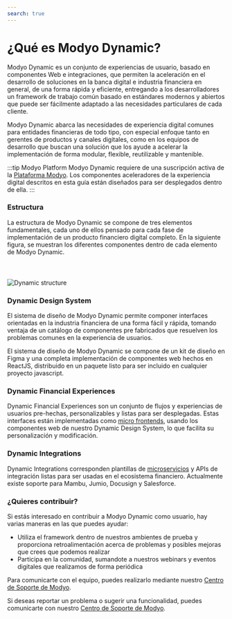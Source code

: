 ```yaml
---
search: true
---
```


# ¿Qué es Modyo Dynamic?
Modyo Dynamic es un conjunto de experiencias de usuario, basado en componentes Web e integraciones, que permiten la aceleración en el desarrollo de soluciones en la banca digital e industria financiera en general, de una forma rápida y eficiente, entregando a los desarrolladores un framework de trabajo común basado en estándares modernos y abiertos que puede ser fácilmente adaptado a las necesidades particulares de cada cliente.

Modyo Dynamic abarca las necesidades de experiencia digital comunes para entidades financieras de todo tipo, con especial enfoque tanto en gerentes de productos y canales digitales, como en los equipos de desarrollo que buscan una solución que los ayude a acelerar la implementación de forma modular, flexible, reutilizable y mantenible.

:::tip Modyo Platform
Modyo Dynamic requiere de una suscripción activa de la [Plataforma Modyo](/es/platform). Los componentes aceleradores de la experiencia digital descritos en esta guía están diseñados para ser desplegados dentro de ella.
:::

### Estructura

La estructura de Modyo Dynamic se compone de tres elementos fundamentales, cada uno de ellos pensado para cada fase de implementación de un producto financiero digital completo. En la siguiente figura, se muestran los diferentes componentes dentro de cada elemento de Modyo Dynamic.

<img src="/assets/img/dynamic/dynamic_components.png" alt="Dynamic structure" style="margin-top: 40px; max-width: 700px;" />

### Dynamic Design System

El sistema de diseño de Modyo Dynamic permite componer interfaces orientadas en la industria financiera de una forma fácil y rápida, tomando ventaja de un catálogo de componentes pre fabricados que resuelven los problemas comunes en la experiencia de usuarios.

El sistema de diseño de Modyo Dynamic se compone de un kit de diseño en Figma y una completa implementación de componentes web hechos en ReactJS, distribuido en un paquete listo para ser incluido en cualquier proyecto javascript.

### Dynamic Financial Experiences

Dynamic Financial Experiences son un conjunto de flujos y experiencias de usuarios pre-hechas, personalizables y listas para ser desplegadas.
Estas interfaces están implementadas como [micro frontends](/es/connect/resources/microfrontends.html), usando los componentes web de nuestro Dynamic Design System, lo que facilita su personalización y modificación.

### Dynamic Integrations

Dynamic Integrations corresponden plantillas de [microservicios](/es/connect/resources/microservices.html) y APIs de integración listas para ser usadas en el ecosistema financiero. Actualmente existe soporte para Mambu, Jumio, Docusign y Salesforce. 

### ¿Quieres contribuir?
Si estás interesado en contribuir a Modyo Dynamic como usuario, hay varias maneras en las que puedes ayudar:
- Utiliza el framework dentro de nuestros ambientes de prueba y proporciona retroalimentación acerca de problemas y posibles mejoras que crees que podemos realizar
- Participa en la comunidad, sumandote a nuestros webinars y eventos digitales que realizamos de forma periódica

Para comunicarte con el equipo, puedes realizarlo mediante nuestro [Centro de Soporte de Modyo](https://support.modyo.com).

Si deseas reportar un problema o sugerir una funcionalidad, puedes comunicarte con nuestro [Centro de Soporte de Modyo](https://support.modyo.com).
